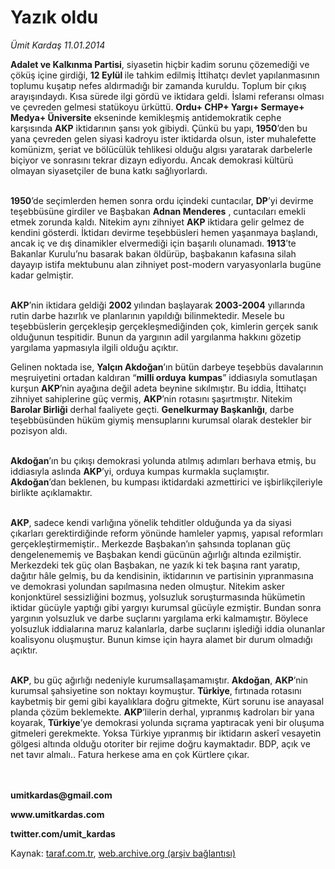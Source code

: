 # Yazık oldu

*Ümit Kardaş 11.01.2014*

<div class="yazi"><p><b>Adalet ve Kalkınma Partisi</b>, siyasetin hiçbir kadim sorunu çözemediği ve çöküş içine girdiği, <b>12 Eylül </b>ile tahkim edilmiş İttihatçı devlet yapılanmasının toplumu kuşatıp nefes aldırmadığı bir zamanda kuruldu. Toplum bir çıkış arayışındaydı. Kısa sürede ilgi gördü ve iktidara geldi. İslami referansı olması ve çevreden gelmesi statükoyu ürküttü. <b>Ordu+ CHP+ Yargı+ Sermaye+ Medya+ Üniversite</b> ekseninde kemikleşmiş antidemokratik cephe karşısında <b>AKP</b> iktidarının şansı yok gibiydi. Çünkü bu yapı, <b>1950</b>’den bu yana çevreden gelen siyasi kadroyu ister iktidarda olsun, ister muhalefette komünizm, şeriat ve bölücülük tehlikesi olduğu algısı yaratarak darbelerle biçiyor ve sonrasını tekrar dizayn ediyordu. Ancak demokrasi kültürü olmayan siyasetçiler de buna katkı sağlıyorlardı.</p>
<p><b><br/>1950</b>’de seçimlerden hemen sonra ordu içindeki cuntacılar, <b>DP</b>’yi devirme teşebbüsüne girdiler ve Başbakan <b>Adnan Menderes</b> , cuntacıları emekli etmek zorunda kaldı. Nitekim aynı zihniyet <b>AKP</b> iktidara gelir gelmez de kendini gösterdi. İktidarı devirme teşebbüsleri hemen yaşanmaya başlandı, ancak iç ve dış dinamikler elvermediği için başarılı olunamadı. <b>1913</b>’te Bakanlar Kurulu’nu basarak bakan öldürüp, başbakanın kafasına silah dayayıp istifa mektubunu alan zihniyet post-modern varyasyonlarla bugüne kadar gelmiştir.</p>
<p><b><br/>AKP</b>’nin iktidara geldiği <b>2002 </b>yılından başlayarak <b>2003-2004</b> yıllarında rutin darbe hazırlık ve planlarının yapıldığı bilinmektedir. Mesele bu teşebbüslerin gerçekleşip gerçekleşmediğinden çok, kimlerin gerçek sanık olduğunun tespitidir. Bunun da yargının adil yargılanma hakkını gözetip yargılama yapmasıyla ilgili olduğu açıktır.</p>
<p>Gelinen noktada ise, <b>Yalçın Akdoğan</b>’ın bütün darbeye teşebbüs davalarının meşruiyetini ortadan kaldıran “<b>milli orduya</b> <b>kumpas</b>” iddiasıyla somutlaşan kurşun <b>AKP</b>’nin ayağına değil adeta beynine sıkılmıştır. Bu iddia, İttihatçı zihniyet sahiplerine güç vermiş, <b>AKP</b>’nin rotasını şaşırtmıştır. Nitekim <b>Barolar Birliği</b> derhal faaliyete geçti. <b>Genelkurmay Başkanlığı</b>, darbe teşebbüsünden hüküm giymiş mensuplarını kurumsal olarak destekler bir pozisyon aldı.</p>
<p><b><br/>Akdoğan</b>’ın bu çıkışı demokrasi yolunda atılmış adımları berhava etmiş, bu iddiasıyla aslında <b>AKP</b>’yi, orduya kumpas kurmakla suçlamıştır. <b>Akdoğan</b>’dan beklenen, bu kumpası iktidardaki azmettirici ve işbirlikçileriyle birlikte açıklamaktır.</p>
<p><b><br/>AKP</b>, sadece kendi varlığına yönelik tehditler olduğunda ya da siyasi çıkarları gerektirdiğinde reform yönünde hamleler yapmış, yapısal reformları gerçekleştirmemiştir.. Merkezde Başbakan’ın şahsında toplanan güç dengelenememiş ve Başbakan kendi gücünün ağırlığı altında ezilmiştir. Merkezdeki tek güç olan Başbakan, ne yazık ki tek başına rant yaratıp, dağıtır hâle gelmiş, bu da kendisinin, iktidarının ve partisinin yıpranmasına ve demokrasi yolundan sapılmasına neden olmuştur. Nitekim asker konjonktürel sessizliğini bozmuş, yolsuzluk soruşturmasında hükümetin iktidar gücüyle yaptığı gibi yargıyı kurumsal gücüyle ezmiştir. Bundan sonra yargının yolsuzluk ve darbe suçlarını yargılama erki kalmamıştır. Böylece yolsuzluk iddialarına maruz kalanlarla, darbe suçlarını işlediği iddia olunanlar koalisyonu oluşmuştur. Bunun kimse için hayra alamet bir durum olmadığı açıktır.</p>
<p><b><br/>AKP</b>, bu güç ağırlığı nedeniyle kurumsallaşamamıştır. <b>Akdoğan</b>, <b>AKP</b>’nin kurumsal şahsiyetine son noktayı koymuştur. <b>Türkiye</b>, fırtınada rotasını kaybetmiş bir gemi gibi kayalıklara doğru gitmekte, Kürt sorunu ise anayasal planda çözüm beklemekte. <b>AKP</b>’lilerin derhal, yıpranmış kadroları bir yana koyarak, <b>Türkiye</b>’ye demokrasi yolunda sıçrama yaptıracak yeni bir oluşuma gitmeleri gerekmekte. Yoksa Türkiye yıpranmış bir iktidarın askerî vesayetin gölgesi altında olduğu otoriter bir rejime doğru kaymaktadır. BDP, açık ve net tavır almalı.. Fatura herkese ama en çok Kürtlere çıkar.</p>
<p><b><br/><br/>umitkardas@gmail.com</b></p>
<p><b>www.umitkardas.com</b></p>
<p><b>twitter.com/umit_kardas</b></p>
</div>

Kaynak: [taraf.com.tr](http://www.taraf.com.tr:80/umit-kardas/makale-yazik-oldu-2.htm), [web.archive.org (arşiv bağlantısı)](http://web.archive.org/web/20140114145838/http://www.taraf.com.tr:80/umit-kardas/makale-yazik-oldu-2.htm)
